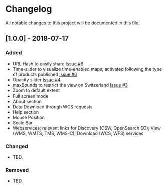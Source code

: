 # Changelog
All notable changes to this project will be documented in this file.

## [1.0.0] - 2018-07-17
### Added
- URL Hash to easily share [Issue #8](https://github.com/GRIDgva/SwissDataCube/issues/8) 
- Time-slider to visualize time-enabled maps; activated following the type of products published [Issue #6](https://github.com/GRIDgva/SwissDataCube/issues/6)
- Opacity slider [Issue #4](https://github.com/GRIDgva/SwissDataCube/issues/4)
- maxBounds to restrict the view on Switzerland [Issue #3](https://github.com/GRIDgva/SwissDataCube/issues/3)
- Zoom to default extent
- Full screen mode
- About section
- Data Download through WCS requests
- Help section
- Mouse Position
- Scale Bar
- Webservices; relevant links for Discovery (CSW, OpenSearch EO); View (WMS, WMTS, TMS, WMS-C); Download (WCS, WFS) services

### Changed
- TBD.


### Removed
- TBD.
